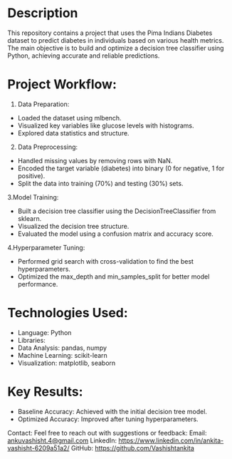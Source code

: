 # Description
This repository contains a project that uses the Pima Indians Diabetes dataset to predict diabetes in individuals based on various health metrics. The main objective is to build and optimize a decision tree classifier using Python, achieving accurate and reliable predictions.

# Project Workflow:
1. Data Preparation:
- Loaded the dataset using mlbench.
- Visualized key variables like glucose levels with histograms.
- Explored data statistics and structure.

2. Data Preprocessing:
- Handled missing values by removing rows with NaN.
- Encoded the target variable (diabetes) into binary (0 for negative, 1 for positive).
- Split the data into training (70%) and testing (30%) sets.

3.Model Training:
- Built a decision tree classifier using the DecisionTreeClassifier from sklearn.
- Visualized the decision tree structure.
- Evaluated the model using a confusion matrix and accuracy score.

4.Hyperparameter Tuning:
- Performed grid search with cross-validation to find the best hyperparameters.
- Optimized the max_depth and min_samples_split for better model performance.

# Technologies Used:
- Language: Python
- Libraries:
 - Data Analysis: pandas, numpy
 - Machine Learning: scikit-learn
 - Visualization: matplotlib, seaborn

# Key Results:
- Baseline Accuracy: Achieved with the initial decision tree model.
- Optimized Accuracy: Improved after tuning hyperparameters.

Contact:
Feel free to reach out with suggestions or feedback:
Email: ankuvashisht.4@gmail.com
LinkedIn: https://www.linkedin.com/in/ankita-vashisht-6209a51a2/
GitHub: https://github.com/Vashishtankita
